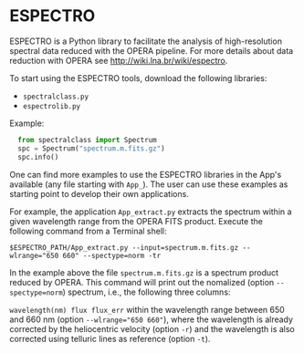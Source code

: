 # ESPECTRO
ESPECTRO is a Python library to facilitate the analysis of high-resolution spectral data reduced with the OPERA pipeline. For more details about data reduction with OPERA see http://wiki.lna.br/wiki/espectro. 

To start using the ESPECTRO tools, download the following libraries:

* `spectralclass.py`
* `espectrolib.py`

Example:
```python
  from spectralclass import Spectrum
  spc = Spectrum("spectrum.m.fits.gz")
  spc.info()
```
One can find more examples to use the ESPECTRO libraries in the App's available (any file starting with `App_`). The user can use these examples as starting point to develop their own applications.  

For example, the application `App_extract.py` extracts the spectrum within a given wavelength range from the OPERA FITS product.  Execute the following command from a Terminal shell:

`
$ESPECTRO_PATH/App_extract.py --input=spectrum.m.fits.gz --wlrange="650 660" --spectype=norm -tr
`

In the example above the file `spectrum.m.fits.gz` is a spectrum product reduced by OPERA. This command will print out the nomalized (option `--spectype=norm`) spectrum, i.e., the following three columns:

`
wavelength(nm) flux flux_err
`
within the wavelength range between 650 and 660 nm (option `--wlrange="650 660"`), where the wavelength is already corrected by the heliocentric velocity (option `-r`) and the wavelength is also corrected using telluric lines as reference (option `-t`).
